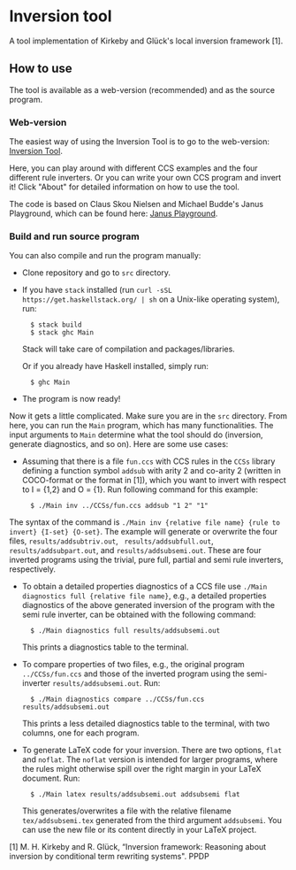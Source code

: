 # Inversion tool
A tool implementation of Kirkeby and Glück's local inversion framework [1].

## How to use
The tool is available as a web-version (recommended) and as the source program.

### Web-version
The easiest way of using the Inversion Tool is to go to the web-version: [Inversion Tool](https://topps.diku.dk/mbm/inversion-tool/).

Here, you can play around with different CCS examples and the four different rule inverters. Or you can write your own CCS program and invert it! Click "About" for detailed information on how to use the tool.

The code is based on Claus Skou Nielsen and Michael Budde's Janus Playground, which can be found here: [Janus Playground](https://topps.diku.dk/pirc/janus-playground/).

### Build and run source program
You can also compile and run the program manually:
* Clone repository and go to `src` directory.
* If you have `stack` installed (run `curl -sSL https://get.haskellstack.org/ | sh` on a Unix-like operating system), run: 

        $ stack build
        $ stack ghc Main
  Stack will take care of compilation and packages/libraries.
  
  Or if you already have Haskell installed, simply run:
       
        $ ghc Main
* The program is now ready!

Now it gets a little complicated. Make sure you are in the `src` directory. From here, you can run the `Main` program, which has many functionalities. The input arguments to `Main` determine what the tool should do (inversion, generate diagnostics, and so on). Here are some use cases: 

* Assuming that there is a file `fun.ccs` with CCS rules in the `CCSs` library defining a function symbol `addsub` with arity 2 and co-arity 2 (written in COCO-format or the format in [1]), which you want to invert with respect to I = {1,2} and O = {1}. Run following command for this example:
 
        $ ./Main inv ../CCSs/fun.ccs addsub "1 2" "1"
The syntax of the command is `./Main inv {relative file name} {rule to invert} {I-set} {O-set}`.  The example will generate or overwrite the four files, `results/addsubtriv.out`, ` results/addsubfull.out`, ` results/addsubpart.out`, and `results/addsubsemi.out`. These are four inverted programs using the trivial, pure full, partial and semi rule inverters, respectively.
 
* To obtain a detailed properties diagnostics of a CCS file use `./Main diagnostics full {relative file name}`, e.g., a detailed properties diagnostics of the above generated inversion of the program with the semi rule inverter, can be obtained with the following command:
 
        $ ./Main diagnostics full results/addsubsemi.out
  This prints a diagnostics table to the terminal.
 
* To compare properties of two files, e.g., the original program `../CCSs/fun.ccs` and those of the inverted program using the semi-inverter `results/addsubsemi.out`. Run:
 
        $ ./Main diagnostics compare ../CCSs/fun.ccs results/addsubsemi.out
  This prints a less detailed diagnostics table to the terminal, with two columns, one for each program.
 
* To generate LaTeX code for your inversion. There are two options, `flat` and `noflat`. The `noflat` version is intended for larger programs, where the rules might otherwise spill over the right margin in your LaTeX document. Run:
 
        $ ./Main latex results/addsubsemi.out addsubsemi flat
  This generates/overwrites a file with the relative filename `tex/addsubsemi.tex` generated from the third argument `addsubsemi`. You can use the new file or its content directly in your LaTeX project.
 
[1] M. H. Kirkeby and R. Glück, “Inversion framework: Reasoning about inversion  by  conditional  term  rewriting  systems". PPDP  
